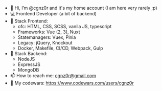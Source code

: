 - 👋 Hi, I’m @cgnz0r and it's my home account (I am here very rarely ;p)
- 💻 Frontend Developer (a bit of backend)
- 📜 Stack Frontend: 
  - ofc: HTML, CSS, SCSS, vanila JS, typescript
  - Frameworks: Vue (2, 3), Nuxt
  - Statemanagers: Vuex, Pinia
  - Legacy: jQuery, Knockout
  - Docker, Makefile, CI/CD, Webpack, Gulp
- 📜 Stack Backend: 
  - NodeJS
  - ExpressJS
  - MongoDB
- 📫 How to reach me: cgnz0r@gmail.com 
- 📌 My codewars: https://www.codewars.com/users/cgnz0r


<!---
cgnz0r/cgnz0r is a ✨ special ✨ repository because its `README.md` (this file) appears on your GitHub profile.
You can click the Preview link to take a look at your changes.
--->
